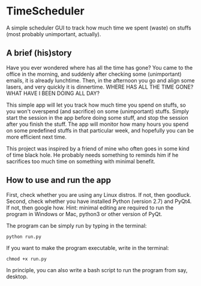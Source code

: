 # TimeScheduler 
A simple scheduler GUI to track how much time we spent (waste) on stuffs (most probably unimportant, actually). 

## A brief (his)story

Have you ever wondered where has all the time has gone? 
You came to the office in the morning, and suddenly after checking some (unimportant) emails, it is already lunchtime.
Then, in the afternoon you go and align some lasers, and very quickly it is dinnertime.
WHERE HAS ALL THE TIME GONE? WHAT HAVE I BEEN DOING ALL DAY?

This simple app will let you track how much time you spend on stuffs, so you won't overspend (and sacrifice) on some (unimportant) stuffs. Simply start the session in the app before doing some stuff, and stop the session after you finish the stuff. The app will monitor how many hours you spend on some predefined stuffs in that particular week, and hopefully you can be more efficient next time.

This project was inspired by a friend of mine who often goes in some kind of time black hole. He probably needs something to reminds him if he sacrifices too much time on something with minimal benefit. 

## How to use and run the app

First, check whether you are using any Linux distros. If not, then goodluck. Second, check whether you have installed Python (version 2.7) and PyQt4. If not, then google how. Hint: minimal editing are required to run the program in Windows or Mac, python3 or other version of PyQt.

The program can be simply run by typing in the terminal:
```
python run.py 
```
If you want to make the program executable, write in the terminal:
```
chmod +x run.py
```
In principle, you can also write a bash script to run the program from say, desktop.